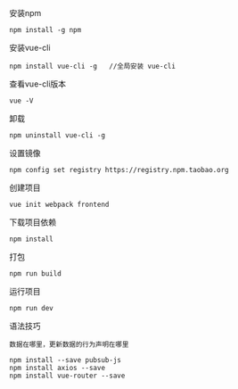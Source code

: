 安装npm

~~~
npm install -g npm
~~~

安装vue-cli

~~~
npm install vue-cli -g   //全局安装 vue-cli
~~~

查看vue-cli版本

~~~
vue -V
~~~

卸载

~~~
npm uninstall vue-cli -g
~~~

设置镜像

~~~
npm config set registry https://registry.npm.taobao.org
~~~





创建项目

~~~
vue init webpack frontend
~~~

下载项目依赖

~~~
npm install
~~~

打包

~~~
npm run build
~~~



运行项目

~~~
npm run dev
~~~



语法技巧

~~~
数据在哪里，更新数据的行为声明在哪里
~~~



~~~
npm install --save pubsub-js
npm install axios --save
npm install vue-router --save
~~~

